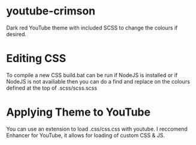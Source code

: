 # youtube-crimson
Dark red YouTube theme with included SCSS to change the colours if desired.


# Editing CSS
To compile a new CSS build.bat can be run if NodeJS is installed or if NodeJS is not availiable then you can do a find and replace on the colours defined at the top of .scss/scss.scss


# Applying Theme to YouTube
You can use an extension to load .css/css.css with youtube. I reccomend Enhancer for YouTube, it allows for loading of custom CSS & JS.
